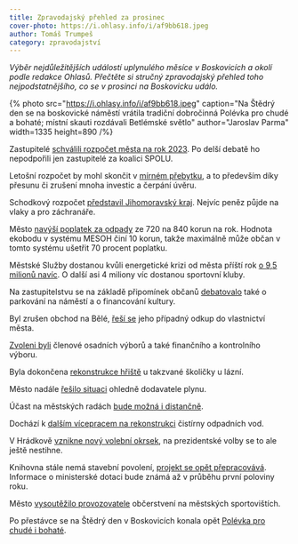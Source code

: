 ```yaml
---
title: Zpravodajský přehled za prosinec
cover-photo: https://i.ohlasy.info/i/af9bb618.jpeg
author: Tomáš Trumpeš
category: zpravodajství
---
```


*Výběr nejdůležitějších událostí uplynulého měsíce v Boskovicích a okolí podle redakce Ohlasů. Přečtěte si stručný zpravodajský přehled toho nejpodstatnějšího, co se v prosinci na Boskovicku událo.*

{% photo src="https://i.ohlasy.info/i/af9bb618.jpeg" caption="Na Štědrý den se na boskovické náměstí vrátila tradiční dobročinná Polévka pro chudé a bohaté; místní skauti rozdávali Betlémské světlo" author="Jaroslav Parma" width=1335 height=890 /%}

Zastupitelé [schválili rozpočet města na rok 2023](https://ohlasy.info/clanky/2022/12/zastupitelstvo.html). Po delší debatě ho nepodpořili jen zastupitelé za koalici SPOLU.

Letošní rozpočet by mohl skončit v [mírném přebytku](https://ohlasy.info/clanky/2022/12/zastupitelstvo.html), a to především díky přesunu či zrušení mnoha investic a čerpání úvěru.

Schodkový rozpočet [představil Jihomoravský kraj](https://blanensky.denik.cz/zpravy_region/miliardy-na-vlaky-jihomoravsky-kraj-podpori-v-roce-2023-i-zachranare-a-skoly.html). Nejvíc peněz půjde na vlaky a pro záchranáře.

Město [navýší poplatek za odpady](https://ohlasy.info/clanky/2022/12/zastupitelstvo.html) ze 720 na 840 korun na rok. Hodnota ekobodu v systému MESOH činí 10 korun, takže maximálně může občan v tomto systému ušetřit 70 procent poplatku.

Městské Služby dostanou kvůli energetické krizi od města příští rok [o 9,5 milionů navíc](https://ohlasy.info/clanky/2022/12/zastupitelstvo.html). O další asi 4 miliony víc dostanou sportovní kluby.

Na zastupitelstvu se na základě připomínek občanů [debatovalo](https://ohlasy.info/clanky/2022/12/zastupitelstvo.html) také o parkování na náměstí a o financování kultury.

Byl zrušen obchod na Bělé, [řeší se](https://ohlasy.info/clanky/2022/12/zastupitelstvo.html) jeho případný odkup do vlastnictví města.

[Zvoleni byli](https://ohlasy.info/clanky/2022/12/zastupitelstvo.html) členové osadních výborů a také finančního a kontrolního výboru.

Byla dokončena [rekonstrukce hřiště](https://ohlasy.info/clanky/2022/12/z-rady.html) u takzvané školičky u lázní.

Město nadále [řešilo situaci](https://ohlasy.info/clanky/2022/12/z-rady.html) ohledně dodavatele plynu.

Účast na městských radách [bude možná i distančně](https://ohlasy.info/clanky/2022/12/z-rady.html).

Dochází k [dalším vícepracem na rekonstrukci](https://ohlasy.info/clanky/2022/12/z-rady.html) čistírny odpadních vod.

V Hrádkově [vznikne nový volební okrsek](https://ohlasy.info/clanky/2022/12/z-rady.html), na prezidentské volby se to ale ještě nestihne.

Knihovna stále nemá stavební povolení, [projekt se opět přepracovává](https://ohlasy.info/clanky/2022/12/z-rady.html). Informace o ministerské dotaci bude známá až v průběhu první poloviny roku.

Město [vysoutěžilo provozovatele](https://ohlasy.info/clanky/2022/12/z-rady.html) občerstvení na městských sportovištích.

Po přestávce se na Štědrý den v Boskovicích konala opět [Polévka pro chudé i bohaté](https://boskovice.cz/polevka-chutnala-nezbyla/d-45696).